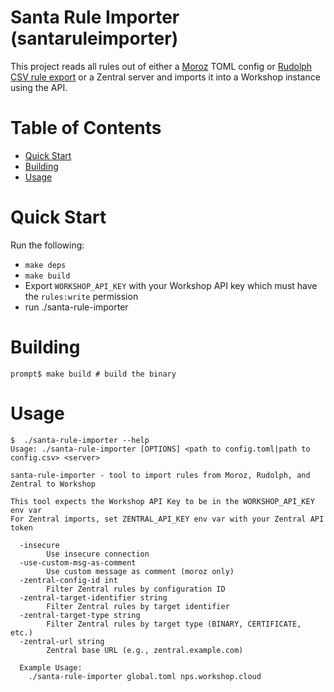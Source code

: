 # Santa Rule Importer (santaruleimporter)

This project reads all rules out of either a
[Moroz](https://github.com/groob/moroz) TOML config or
[Rudolph](https://github.com/airbnb/rudolph/tree/master) [CSV rule
export](https://github.com/airbnb/rudolph/blob/master/docs/rules.md#importing-or-exporting-rules)
or a Zentral server and imports it into a Workshop instance using the API.

# Table of Contents

- [Quick Start](#quick-start)
- [Building](#building)
- [Usage](#usage)

# Quick Start

Run the following:
- `make deps`
- `make build`
- Export `WORKSHOP_API_KEY` with your Workshop API key which must have the `rules:write` permission
- run ./santa-rule-importer

# Building

```
prompt$ make build # build the binary
```

# Usage

```
$  ./santa-rule-importer --help
Usage: ./santa-rule-importer [OPTIONS] <path to config.toml|path to config.csv> <server>

santa-rule-importer - tool to import rules from Moroz, Rudolph, and Zentral to Workshop

This tool expects the Workshop API Key to be in the WORKSHOP_API_KEY env var
For Zentral imports, set ZENTRAL_API_KEY env var with your Zentral API token

  -insecure
    	Use insecure connection
  -use-custom-msg-as-comment
    	Use custom message as comment (moroz only)
  -zentral-config-id int
    	Filter Zentral rules by configuration ID
  -zentral-target-identifier string
    	Filter Zentral rules by target identifier
  -zentral-target-type string
    	Filter Zentral rules by target type (BINARY, CERTIFICATE, etc.)
  -zentral-url string
    	Zentral base URL (e.g., zentral.example.com)

  Example Usage:
	./santa-rule-importer global.toml nps.workshop.cloud
```
